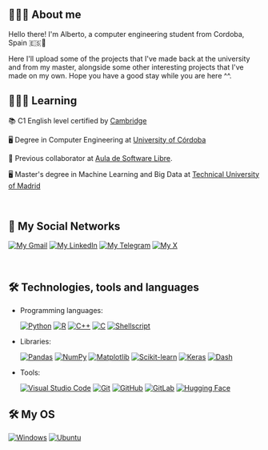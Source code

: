 ## 🙋🏻‍♂️ About me
Hello there! I'm Alberto, a computer engineering student from Cordoba, Spain 🇪🇸📍

Here I'll upload some of the projects that I've made back at the university and from my master, alongside some other interesting projects that I've made on my own. Hope you have a good stay while you are here ^^.
<br>

## 👨🏻‍💻 Learning 
📚 C1 English level certified by [Cambridge](https://www.cambridgeenglish.org/es/exams-and-tests/advanced/)

🖥️ Degree in Computer Engineering at [University of Córdoba](http://www.uco.es/)

🐧 Previous collaborator at [Aula de Software Libre](https://www.uco.es/aulasoftwarelibre/).

🖥️ Master's degree in Machine Learning and Big Data at [Technical University of Madrid](https://www.upm.es/)

<br>


## 📲 My Social Networks

[![My Gmail](https://img.shields.io/badge/Gmail-D14836?logo=gmail&logoColor=white)](https://mail.google.com/mail/u/0/?view=cm&to=acanoturnes@gmail.com)
[![My LinkedIn](https://img.shields.io/badge/Linkedin-%230077B5.svg?logo=linkedin&logoColor=white)](https://www.linkedin.com/in/alberto-cano-turnes/)
[![My Telegram](https://img.shields.io/badge/Telegram-2CA5E0?logo=telegram&logoColor=white)](https://t.me/Kan_0)
[![My X](https://img.shields.io/badge/X-%23000000.svg?logo=X&logoColor=white)](https://x.com/_Kan0__)

<br>


## 🛠 Technologies, tools and languages

- Programming languages: 

  [![Python](https://img.shields.io/badge/Python-3776AB?logo=python&logoColor=fff)](https://www.python.org)
  [![R](https://img.shields.io/badge/R-%23276DC3.svg?logo=r&logoColor=white)](https://www.r-project.org)
  [![C++](https://img.shields.io/badge/C++-%2300599C.svg?logo=c%2B%2B&logoColor=white)](https://www.cplusplus.com/)
  [![C](https://img.shields.io/badge/C-00599C?logo=c&logoColor=white)](https://www.cprogramming.com/)
  [![Shellscript](https://img.shields.io/badge/Shellscript-4EAA25?logo=shell&logoColor=white)](https://www.shellscript.sh)


- Libraries: 

  [![Pandas](https://img.shields.io/badge/Pandas-150458?logo=pandas&logoColor=white)](https://pandas.pydata.org)
  [![NumPy](https://img.shields.io/badge/NumPy-013243?logo=numpy&logoColor=white)](https://numpy.org)
  [![Matplotlib](https://img.shields.io/badge/Matplotlib-3776AB?logo=python&logoColor=white)](https://matplotlib.org)
  [![Scikit-learn](https://img.shields.io/badge/Scikit--learn-F7931E?logo=scikit-learn&logoColor=white)](https://scikit-learn.org)
  [![Keras](https://img.shields.io/badge/Keras-D00000?logo=keras&logoColor=white)](https://keras.io)
  [![Dash](https://img.shields.io/badge/Dash-3B2D3D?logo=plotly&logoColor=white)](https://dash.plotly.com)

  
- Tools: 

  [![Visual Studio Code](https://custom-icon-badges.demolab.com/badge/Visual%20Studio%20Code-0078d7.svg?logo=vsc&logoColor=whit)](https://code.visualstudio.com/)
  [![Git](https://img.shields.io/badge/Git-F05032?logo=git&logoColor=fff)](https://github.com/)
  [![GitHub](https://img.shields.io/badge/GitHub-%23121011.svg?logo=github&logoColor=white)](https://github.com/)
  [![GitLab](https://img.shields.io/badge/GitLab-FC6D26?logo=gitlab&logoColor=fff)](https://gitlab.com/)
  [![Hugging Face](https://img.shields.io/badge/Hugging%20Face-FFD21E?logo=huggingface&logoColor=000)](https://huggingface.co)


## 🛠 My OS

  [![Windows](https://custom-icon-badges.demolab.com/badge/Windows-0078D6?logo=windows11&logoColor=white)](https://www.microsoft.com/es-es/windows/windows-11)
  [![Ubuntu](https://img.shields.io/badge/Ubuntu-E95420?logo=ubuntu&logoColor=white)](https://ubuntu.com/)

<br>
